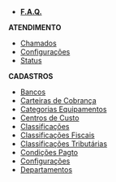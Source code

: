- [**F.A.Q.**](/faq/faq.md)

**ATENDIMENTO**
- [Chamados](/atendimento/sdktickets.md)
- [Configurações](/atendimento/config-sdk.md)
- [Status](/atendimento/sdkstatus.md)

**CADASTROS**
- [Bancos](/cadastros/banco.md)
- [Carteiras de Cobrança](/cadastros/cobrancacarteira.md)
- [Categorias Equipamentos](/cadastros/assuntocategorias.md)
- [Centros de Custo](/cadastros/centrocusto.md)
- [Classificações](/cadastros/classificacoes.md)
- [Classificações Fiscais](/cadastros/classificacaofiscal.md)
- [Classificações Tributárias](/cadastros/classtributaria.md)
- [Condições Pagto](/cadastros/condicaopagamento.md)
- [Configurações](/cadastros/config-cadastro.md)
- [Departamentos](/cadastros/departamentos.md)

